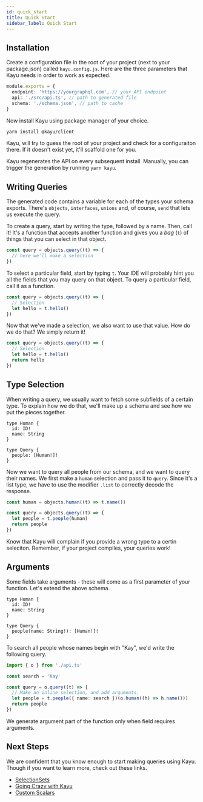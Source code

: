 ```yaml
---
id: quick_start
title: Quick Start
sidebar_label: Quick Start
---
```


## Installation

Create a configuration file in the root of your project (next to your package.json) called `kayu.config.js`.
Here are the three parameters that Kayu needs in order to work as expected.

```ts
module.exports = {
  endpoint: 'https://yourgraphql.com', // your API endpoint
  api: './src/api.ts', // path to generated file
  schema: './schema.json', // path to cache
}
```

Now install Kayu using package manager of your choice.

```bash
yarn install @kayu/client
```

Kayu, will try to guess the root of your project and check for a configuraiton there. If it doesn't exist yet, it'll scaffold one for you.

Kayu regenerates the API on every subsequent install. Manually, you can trigger the generation by running `yarn kayu`.

## Writing Queries

The generated code contains a variable for each of the types your schema exports. There's `objects`, `interfaces`, `unions` and, of course, `send` that lets us execute the query.

To create a query, start by writing the type, followed by a name. Then, call it! It's a function that accepts another function and gives you a _bag_ (`t`) of things that you can select in that object.

```ts
const query = objects.query((t) => {
  // here we'll make a selection
})
```

To select a particular field, start by typing `t`. Your IDE will probably hint you all the fields that you may query on that object. To query a particular field, call it as a function.

```ts
const query = objects.query((t) => {
  // Selection
  let hello = t.hello()
})
```

Now that we've made a selection, we also want to use that value. How do we do that? We simply return it!

```ts
const query = objects.query((t) => {
  // Selection
  let hello = t.hello()
  return hello
})
```

## Type Selection

When writing a query, we usually want to fetch some subfields of a certain type. To explain how we do that, we'll make up a schema and see how we put the pieces together.

```gql
type Human {
  id: ID!
  name: String
}

type Query {
  people: [Human!]!
}
```

Now we want to query all people from our schema, and we want to query their names. We first make a `human` selection and pass it to `query`. Since it's a list type, we have to use the modifier `.list` to correctly decode the response.

```ts
const human = objects.human((t) => t.name())

const query = objects.query((t) => {
  let people = t.people(human)
  return people
})
```

Know that Kayu will complain if you provide a wrong type to a certin seleciton. Remember, if your project compiles, your queries work!

## Arguments

Some fields take arguments - these will come as a first parameter of your function. Let's extend the above schema.

```gql
type Human {
  id: ID!
  name: String
}

type Query {
  people(name: String!): [Human!]!
}
```

To search all people whose names begin with "Kay", we'd write the following query.

```ts
import { o } from './api.ts'

const search = 'Kay'

const query = o.query((t) => {
  // Make an inline selection, and add arguments.
  let people = t.people({ name: search })(o.human((h) => h.name()))
  return people
})
```

We generate argument part of the function only when field requires arguments.

## Next Steps

We are confident that you know enough to start making queries using Kayu.
Though if you want to learn more, check out these links.

- [SelectionSets](/docs/guide/selection)
- [Going Crazy with Kayu](/docs/guide/crazy)
- [Custom Scalars](/docs/guide/codecs)

